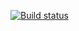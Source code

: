 [![Build status](https://ci.appveyor.com/api/projects/status/l2dhtpsmyyjfxni1?svg=true)](https://ci.appveyor.com/project/Khumax/selenium)

